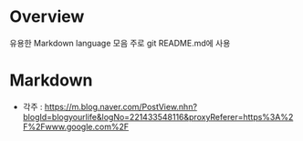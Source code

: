 # Overview
유용한 Markdown language 모음
주로 git README.md에 사용


# Markdown
* 각주 : https://m.blog.naver.com/PostView.nhn?blogId=blogyourlife&logNo=221433548116&proxyReferer=https%3A%2F%2Fwww.google.com%2F
